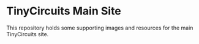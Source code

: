 # TinyCircuits Main Site

This repository holds some supporting images and resources for the main TinyCircuits site.
